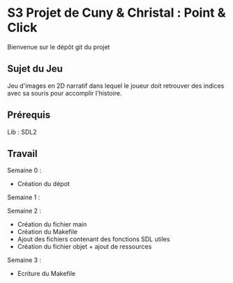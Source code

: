 ﻿# S3 Projet de Cuny & Christal : Point & Click 

Bienvenue sur le dépôt git du projet 


## Sujet du Jeu 

Jeu d'images en 2D narratif dans lequel le joueur doit retrouver des indices avec sa souris 
pour accomplir l'histoire.

## Prérequis 

Lib : SDL2 


## Travail 

Semaine 0 : 

- Création du dépot 

Semaine 1 : 

Semaine 2 :

- Création du fichier main 
- Création du Makefile
- Ajout des fichiers contenant des fonctions SDL utiles
- Création du fichier objet + ajout de ressources 

Semaine 3 : 

- Ecriture du Makefile 